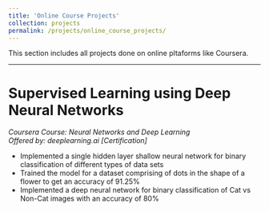 ```yaml
---
title: 'Online Course Projects'
collection: projects
permalink: /projects/online_course_projects/
---
```


This section includes all projects done on online pltaforms like Coursera.

---

Supervised Learning using Deep Neural Networks 
=====
*Coursera Course: Neural Networks and Deep Learning*   	
*Offered by: deeplearning.ai* *[Certification]*
* Implemented a single hidden layer shallow neural network for binary classification of different types of data sets
*	Trained the model for a dataset comprising of dots in the shape of a flower to get an accuracy of 91.25%
*	Implemented a deep neural network for binary classification of Cat vs Non-Cat images with an accuracy of 80%

<br>

